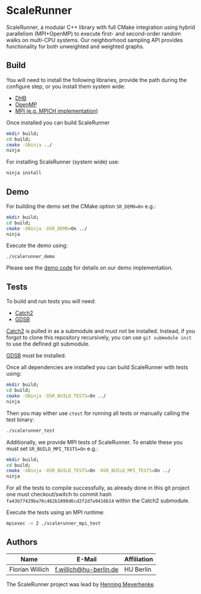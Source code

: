 # ScaleRunner

ScaleRunner, a modular C++ library with full CMake integration using hybrid
parallelism (MPI+OpenMP) to execute first- and second-order random walks on
multi-CPU systems. Our neighborhood sampling API provides functionality for
both unweighted and weighted graphs. 

## Build

You will need to install the following libraries, provide the path during the
configure step, or you install them system wide:

- [DHB](https://github.com/hu-macsy/dhb)
- [OpenMP](https://www.openmp.org/)
- [MPI (e.g. MPICH implementation)](https://www.mpich.org/)

Once installed you can build ScaleRunner

```bash
mkdir build;
cd build;
cmake -GNinja ../
ninja
```

For installing ScaleRunner (system wide) use:

```bash
ninja install
```

## Demo

For building the demo set the CMake option `SR_DEMO=On` e.g.:

```bash
mkdir build;
cd build;
cmake -GNinja -DSR_DEMO=On ../
ninja
```

Execute the demo using:

```
./scalerunner_demo
```

Please see the [demo code](/demo/demo.cpp) for details on our demo
implementation.

## Tests

To build and run tests you will need:

- [Catch2](https://github.com/catchorg/Catch2)
- [GDSB](https://github.com/hu-macsy/graph-ds-benchmark)

[Catch2](https://github.com/catchorg/Catch2) is pulled in as a submodule and
must not be installed. Instead, if you forgot to clone this repository
recursively, you can use `git submodule init` to use the defined git submodule.

[GDSB](https://github.com/hu-macsy/graph-ds-benchmark) must be installed.

Once all dependencies are installed you can build ScaleRunner with tests using:

```bash
mkdir build;
cd build;
cmake -GNinja -DSR_BUILD_TESTS=On ../
ninja
```

Then you may either use `ctest` for running all tests or manually calling the
test binary:

```bash
./scalerunner_test
```

Additionally, we provide MPI tests of ScaleRunner. To enable these you must set
`SR_BUILD_MPI_TESTS=On` e.g.:

```bash
mkdir build;
cd build;
cmake -GNinja -DSR_BUILD_TESTS=On -DSR_BUILD_MPI_TESTS=On ../
ninja
```

For all the tests to compile successfully, as already done in this git project
one must checkout/switch to commit hash
`fa43b77429ba76c462b1898d6cd2f2d7a9416b14` within the Catch2 submodule. 

Execute the tests using an MPI runtime:

```bash
mpiexec -n 2 ./scalerunner_mpi_test
```

## Authors

| Name            | E-Mail                 | Affiliation |
|-----------------|------------------------|-------------|
| Florian Willich | f.willich@hu-berlin.de | HU Berlin   |

The ScaleRunner project was lead by [Henning
Meyerhenke](mailto:meyerhenke@kit.edu).